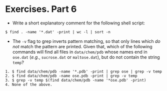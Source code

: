 # Exercises. Part 6

-   Write a short explanatory comment for the following shell script:

```
$ find . -name '*.dat' -print | wc -l | sort -n
```

-   The `-v` flag to grep inverts pattern matching, so that only lines which
    _do not_ match the pattern are printed.  Given that, which of the following
    commands will find all files in `data/chem/pdb` whose names end in `ose.dat`
    (_e.g._, `sucrose.dat` or `maltose.dat`), but do not contain the string `temp`?

``` 
1. $ find data/chem/pdb -name '*.pdb' -print | grep ose | grep -v temp
2. $ find data/chem/pdb -name ose.pdb -print | grep -v temp
3. $ grep -v temp $(find data/chem/pdb -name '*ose.pdb' -print)
4. None of the above.
```

